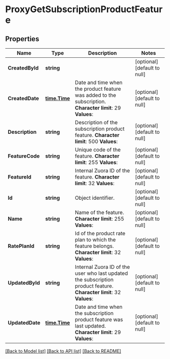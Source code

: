 # ProxyGetSubscriptionProductFeature

## Properties
Name | Type | Description | Notes
------------ | ------------- | ------------- | -------------
**CreatedById** | **string** |  | [optional] [default to null]
**CreatedDate** | [**time.Time**](time.Time.md) |  Date and time when the product feature was added to the subscription. **Character limit**: 29 **Values**:  | [optional] [default to null]
**Description** | **string** |  Description of the subscription product feature. **Character limit**: 500 **Values**:  | [optional] [default to null]
**FeatureCode** | **string** |  Unique code of the feature. **Character limit**: 255 **Values**:  | [optional] [default to null]
**FeatureId** | **string** |  Internal Zuora ID of the feature. **Character limit**: 32 **Values**:  | [optional] [default to null]
**Id** | **string** | Object identifier. | [optional] [default to null]
**Name** | **string** |  Name of the feature. **Character limit**: 255 **Values**:  | [optional] [default to null]
**RatePlanId** | **string** |  Id of the product rate plan to which the feature belongs. **Character limit**: 32 **Values**:  | [optional] [default to null]
**UpdatedById** | **string** |  Internal Zuora ID of the user who last updated the subscription product feature. **Character limit**: 32 **Values**:  | [optional] [default to null]
**UpdatedDate** | [**time.Time**](time.Time.md) |  Date and time when the subscription product feature was last updated. **Character limit**: 29 **Values**:  | [optional] [default to null]

[[Back to Model list]](../README.md#documentation-for-models) [[Back to API list]](../README.md#documentation-for-api-endpoints) [[Back to README]](../README.md)


